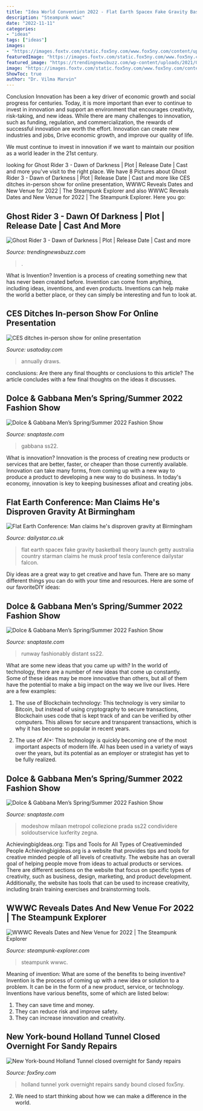 ```yaml
---
title: "Idea World Convention 2022 - Flat Earth Spacex Fake Gravity Basketball Theory Launch Getty Australia Country Starman Claims He Musk Proof Tesla Conference Dailystar Falcon"
description: "Steampunk wwwc"
date: "2022-11-11"
categories:
- "ideas"
tags: ["ideas"]
images:
- "https://images.foxtv.com/static.fox5ny.com/www.fox5ny.com/content/uploads/2020/04/1280/720/Getty_HollandTunnelFILE-042120.jpg?ve=1&amp;tl=1"
featuredImage: "https://images.foxtv.com/static.fox5ny.com/www.fox5ny.com/content/uploads/2020/04/1280/720/Getty_HollandTunnelFILE-042120.jpg?ve=1&amp;tl=1"
featured_image: "https://trendingnewsbuzz.com/wp-content/uploads/2021/01/trailer-jpg-840x420.jpeg"
image: "https://images.foxtv.com/static.fox5ny.com/www.fox5ny.com/content/uploads/2020/04/1280/720/Getty_HollandTunnelFILE-042120.jpg?ve=1&amp;tl=1"
ShowToc: true
author: "Dr. Vilma Marvin"
---
```



Conclusion
Innovation has been a key driver of economic growth and social progress for centuries. Today, it is more important than ever to continue to invest in innovation and support an environment that encourages creativity, risk-taking, and new ideas.
While there are many challenges to innovation, such as funding, regulation, and commercialization, the rewards of successful innovation are worth the effort. Innovation can create new industries and jobs, Drive economic growth, and improve our quality of life.

We must continue to invest in innovation if we want to maintain our position as a world leader in the 21st century.

	

		
looking for Ghost Rider 3 - Dawn of Darkness | Plot | Release Date | Cast and more you've visit to the right place. We have 8 Pictures about Ghost Rider 3 - Dawn of Darkness | Plot | Release Date | Cast and more like CES ditches in-person show for online presentation, WWWC Reveals Dates and New Venue for 2022 | The Steampunk Explorer and also WWWC Reveals Dates and New Venue for 2022 | The Steampunk Explorer. Here you go:
		
    
## Ghost Rider 3 - Dawn Of Darkness | Plot | Release Date | Cast And More

<img loading=lazy src="https://trendingnewsbuzz.com/wp-content/uploads/2021/01/trailer-jpg-840x420.jpeg" onerror="this.onerror=null;this.src='https://tse4.mm.bing.net/th?id=OIP.91pZJZYjtccsG3lSnOeDqQHaDt&amp;pid=15.1';" alt="Ghost Rider 3 - Dawn of Darkness | Plot | Release Date | Cast and more">

_Source: trendingnewsbuzz.com_

>. 

	

What is Invention?
Invention is a process of creating something new that has never been created before. Invention can come from anything, including ideas, inventions, and even products. Inventions can help make the world a better place, or they can simply be interesting and fun to look at.

    
## CES Ditches In-person Show For Online Presentation

<img loading=lazy src="https://www.gannett-cdn.com/presto/2020/06/03/USAT/4d086ba8-15ca-4149-a472-ae47bf8b2975-IMG_0997.JPG?crop=4031,2267,x0,y7&amp;width=3200&amp;height=1800&amp;format=pjpg&amp;auto=webp" onerror="this.onerror=null;this.src='https://tse1.mm.bing.net/th?id=OIP.FyICUoZREW6SWmkrjzwVYgHaEK&amp;pid=15.1';" alt="CES ditches in-person show for online presentation">

_Source: usatoday.com_

>annually draws. 

	

conclusions: Are there any final thoughts or conclusions to this article?
The article concludes with a few final thoughts on the ideas it discusses.

    
## Dolce &amp; Gabbana Men’s Spring/Summer 2022 Fashion Show

<img loading=lazy src="https://www.snaptaste.com/wp-content/uploads/2021/06/84.jpg" onerror="this.onerror=null;this.src='https://tse1.mm.bing.net/th?id=OIP.SHWZY-vfpPcJoiXT4eXkuwHaLH&amp;pid=15.1';" alt="Dolce &amp; Gabbana Men’s Spring/Summer 2022 Fashion Show">

_Source: snaptaste.com_

>gabbana ss22. 

	

What is innovation?
Innovation is the process of creating new products or services that are better, faster, or cheaper than those currently available. Innovation can take many forms, from coming up with a new way to produce a product to developing a new way to do business. In today's economy, innovation is key to keeping businesses afloat and creating jobs.

    
## Flat Earth Conference: Man Claims He&#039;s Disproven Gravity At Birmingham

<img loading=lazy src="https://cdn.images.dailystar.co.uk/dynamic/1/photos/873000/flat-earth-1315873.jpg" onerror="this.onerror=null;this.src='https://tse3.mm.bing.net/th?id=OIP.OONzVZaF5esYkGp3Wfkf9wHaE7&amp;pid=15.1';" alt="Flat Earth Conference: Man claims he&#039;s disproven gravity at Birmingham">

_Source: dailystar.co.uk_

>flat earth spacex fake gravity basketball theory launch getty australia country starman claims he musk proof tesla conference dailystar falcon. 

	

Diy ideas are a great way to get creative and have fun. There are so many different things you can do with your time and resources. Here are some of our favoriteDIY ideas:

    
## Dolce &amp; Gabbana Men’s Spring/Summer 2022 Fashion Show

<img loading=lazy src="https://www.snaptaste.com/wp-content/uploads/2021/06/26-1-696x1044.jpg" onerror="this.onerror=null;this.src='https://tse2.mm.bing.net/th?id=OIP.8ooO5pDN2Hf0DZBaPanUgAHaLH&amp;pid=15.1';" alt="Dolce &amp; Gabbana Men’s Spring/Summer 2022 Fashion Show">

_Source: snaptaste.com_

>runway fashionably distant ss22. 

	

What are some new ideas that you came up with?
In the world of technology, there are a number of new ideas that come up constantly. Some of these ideas may be more innovative than others, but all of them have the potential to make a big impact on the way we live our lives. Here are a few examples:
1. The use of Blockchain technology: This technology is very similar to Bitcoin, but instead of using cryptography to secure transactions, Blockchain uses code that is kept track of and can be verified by other computers. This allows for secure and transparent transactions, which is why it has become so popular in recent years.

2. The use of AI*: This technology is quickly becoming one of the most important aspects of modern life. AI has been used in a variety of ways over the years, but its potential as an employer or strategist has yet to be fully realized.

    
## Dolce &amp; Gabbana Men’s Spring/Summer 2022 Fashion Show

<img loading=lazy src="https://www.snaptaste.com/wp-content/uploads/2021/06/64-696x1044.jpg" onerror="this.onerror=null;this.src='https://tse1.mm.bing.net/th?id=OIP.AuvMbbYFtUBNgDi7slgfuQHaLH&amp;pid=15.1';" alt="Dolce &amp; Gabbana Men’s Spring/Summer 2022 Fashion Show">

_Source: snaptaste.com_

>modeshow milaan metropol collezione prada ss22 condividere soldoutservice luxferity zegna. 

	

AchievingbigIdeas.org: Tips and Tools for All Types of Creativeminded People
Achievingbigideas.org is a website that provides tips and tools for creative minded people of all levels of creativity. The website has an overall goal of helping people move from ideas to actual products or services. There are different sections on the website that focus on specific types of creativity, such as business, design, marketing, and product development. Additionally, the website has tools that can be used to increase creativity, including brain training exercises and brainstorming tools.

    
## WWWC Reveals Dates And New Venue For 2022 | The Steampunk Explorer

<img loading=lazy src="https://steampunk-explorer.com/sites/default/files/social-images/flinty-stare_39595250200_o-soc.jpg" onerror="this.onerror=null;this.src='https://tse2.mm.bing.net/th?id=OIP.Kbn3ol1hwt4LD6zASiSAqAHaD4&amp;pid=15.1';" alt="WWWC Reveals Dates and New Venue for 2022 | The Steampunk Explorer">

_Source: steampunk-explorer.com_

>steampunk wwwc. 

	

Meaning of invention: What are some of the benefits to being inventive?
Invention is the process of coming up with a new idea or solution to a problem. It can be in the form of a new product, service, or technology. Inventions have various benefits, some of which are listed below: 
1. They can save time and money.
2. They can reduce risk and improve safety. 
3. They can increase innovation and creativity.

    
## New York-bound Holland Tunnel Closed Overnight For Sandy Repairs

<img loading=lazy src="https://images.foxtv.com/static.fox5ny.com/www.fox5ny.com/content/uploads/2020/04/1280/720/Getty_HollandTunnelFILE-042120.jpg?ve=1&amp;tl=1" onerror="this.onerror=null;this.src='https://tse1.mm.bing.net/th?id=OIP.iSOFQZ1hn8SgimO-aiyBAwHaEK&amp;pid=15.1';" alt="New York-bound Holland Tunnel closed overnight for Sandy repairs">

_Source: fox5ny.com_

>holland tunnel york overnight repairs sandy bound closed fox5ny. 

	

2. We need to start thinking about how we can make a difference in the world.

